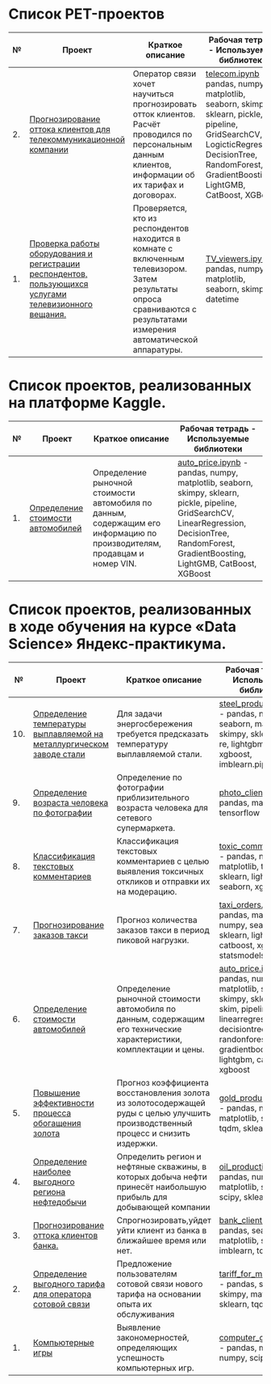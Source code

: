 # Список PET-проектов
|№|Проект|Краткое описание|Рабочая тетрадь - Используемые библиотеки|
|---|---|---|---|
|2.|[Прогнозирование оттока клиентов для телекоммуникационной компании](./telecom/README.md "README.md")|Оператор связи хочет научиться прогнозировать отток клиентов. Расчёт проводился по персональным данным клиентов, информации об их тарифах и договорах.|[telecom.ipynb](./Telecom/telecom.ipynb "notebook.ipynb") - pandas, numpy, matplotlib, seaborn, skimpy, sklearn, pickle, pipeline, GridSearchCV, LogicticRegression, DecisionTree, RandomForest, GradientBoosting, LightGMB, CatBoost, XGBoost|
|1.|[Проверка работы оборудования и регистрации респондентов, пользующихся услугами телевизионного вещания.](./TV_viewers/README.md "README.md")|Проверяется, кто из респондентов находится в комнате с включенным телевизором. Затем результаты опроса сравниваются с результатами измерения автоматической аппаратуры.|[TV_viewers.ipynb](./TV_viewers/TV_viewers.ipynb "notebook.ipynb") - pandas, numpy, matplotlib, seaborn, skimpy, datetime|


# Список проектов, реализованных на платформе Kaggle.
|№|Проект|Краткое описание|Рабочая тетрадь - Используемые библиотеки|
|---|---|---|---|
|1.|[Определение стоимости автомобилей](./Kaggle_auto_price/README.md "README.md")|Определение рыночной стоимости автомобиля по данным, содержащим его информацию по производителям, продавцам и номер VIN.|[auto_price.ipynb](./Kaggle_auto_price/kaggle_auto_price.ipynb "notebook.ipynb") - pandas, numpy, matplotlib, seaborn, skimpy, sklearn, pickle, pipeline, GridSearchCV, LinearRegression, DecisionTree, RandomForest, GradientBoosting, LightGMB, CatBoost, XGBoost|


# Список проектов, реализованных в ходе обучения на курсе «Data Science» Яндекс-практикума.
|№|Проект|Краткое описание|Рабочая тетрадь - Используемые библиотеки|
|---|---|---|---|
|10.|[Определение температуры выплавляемой на металлургическом заводе стали](./Steel_production/README.md "README.md")|Для задачи энергосбережения требуется предсказать температуру выплавляемой стали.|[steel_production.ipynb](./Steel_production/steel_production.ipynb "notebook.ipynb") - pandas, numpy, seaborn, matplotlib, skimpy, sklearn, scipy, re, lightgbm, catboost, xgboost, imblearn.pipeline|
|9.|[Определение возраста человека по фотографии](./Photo_client/README.md "README.md")|Определение по фотографии приблизительного возраста человека для сетевого супермаркета.|[photo_client.ipynb](./Photo_client/photo_client.ipynb "notebook.ipynb") - pandas, matplotlib, tensorflow|
|8.|[Классификация текстовых комментариев](./Toxic_comments/README.md "README.md")|Классификация текстовых комментариев с целью выявления токсичных откликов и отправки их на модерацию.|[toxic_comments.ipynb](./Toxic_comments/toxic_comments.ipynb "notebook.ipynb") - pandas, numpy, matplotlib, tqdm, nltk, sklearn, lightgbm, seaborn, xgboost|
|7.|[Прогнозирование заказов такси](./Taxi_orders/README.md "README.md")|Прогноз количества заказов такси в период пиковой нагрузки.|[taxi_orders.ipynb](./Taxi_orders/taxi_orders.ipynb "notebook.ipynb") - pandas, matplotlib, numpy, seaborn, tqdm, sklearn, lightgbm, catboost, xgboost, statsmodels|
|6.|[Определение стоимости автомобилей](./Auto_price/README.md "README.md")|Определение рыночной стоимости автомобиля по данным, содержащим его технические характеристики, комплектации и цены.|[auto_price.ipynb](./Auto_price/auto_price.ipynb "notebook.ipynb") - pandas, numpy, matplotlib, seaborn, skimpy, sklearn, pickle, skim, pipeline, linearregression, decisiontree, randonforest, gradientboosting, lightgbm, catboost, xgboost|
|5.|[Повышение эффективности процесса обогащения золота](./Gold_production/README.md "README.md")|Прогноз коэффициента восстановления золота из золотосодержащей руды с целью улучшить производственный процесс и снизить издержки.|[gold_production.ipynb](./Gold_production/gold_production.ipynb "notebook.ipynb") - pandas, numpy, matplotlib, seaborn, tqdm, sklearn|
|4.|[Определение наиболее выгодного региона нефтедобычи](./Oil_production/README.md "README.md")|Определить регион и нефтяные скважины, в которых добыча нефти принесёт наибольшую прибыль для добывающей компании|[oil_production.ipynb](./Oil_production/oil_production.ipynb "notebook.ipynb") - pandas, numpy, matplotlib, seaborn, scipy, sklearn|
|3.|[Прогнозирование оттока клиентов банка.](./Bank_clients/README.md "README.md")|Спрогнозировать,уйдет уйти клиент из банка в ближайшее время или нет.|[bank_clients.ipynb](./Bank_clients/bank_clients.ipynb "notebook.ipynb") - pandas, seaborn, matplotlib, sklearn, imblearn, tqdm, fast_ml|
|2.|[Определение выгодного тарифа для оператора сотовой связи](./Tariff_for_mobile/README.md "README.md")|Предложение пользователям сотовой связи нового тарифа на основании опыта их обслуживания|[tariff_for_mobile.ipynb](./Tariff_for_mobile/tariff_for_mobile.ipynb "notebook.ipynb") - pandas, seaborn, skimpy, matplotlib, sklearn, tqdm|
|1.|[Компьютерные игры](./Computer_games/README.md "README.md")|Выявление закономерностей, определяющих успешность компьютерных игр.|[computer_games.ipynb](./Computer_games/computer_games.ipynb "notebook.ipynb") - pandas, matplotlib, numpy, scipy|